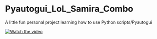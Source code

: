 # Pyautogui_LoL_Samira_Combo
A little fun personal project learning how to use Python scripts/Pyautogui

[![Watch the video](https://i.imgur.com/vKb2F1B.png)](https://www.youtube.com/watch?v=jl7DqqHN2ME&feature=youtu.be)
